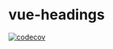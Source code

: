 # vue-headings

[![codecov](https://codecov.io/gh/neet/vue-accessible-headings/branch/main/graph/badge.svg?token=6WG7O91HVZ)](https://codecov.io/gh/neet/vue-accessible-headings)
